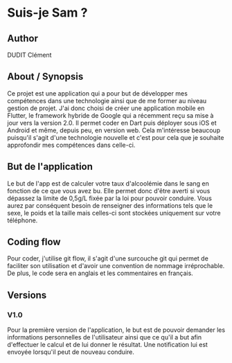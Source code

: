 # Suis-je Sam ?

## Author
DUDIT Clément

## About / Synopsis
Ce projet est une application qui a pour but de développer mes compétences dans une technologie ainsi que de me former au niveau gestion de projet. J'ai donc choisi de créer une application mobile en Flutter, le framework hybride de Google qui a récemment reçu sa mise à jour vers la version 2.0. Il permet coder en Dart puis déployer sous iOS et Android et même, depuis peu, en version web. Cela m'intéresse beaucoup puisqu'il s'agit d'une technologie nouvelle et c'est pour cela que je souhaite approfondir mes compétences dans celle-ci.

## But de l'application
Le but de l'app est de calculer votre taux d'alcoolémie dans le sang en fonction de ce que vous avez bu. Elle permet donc d'être averti si vous dépassez la limite de 0,5g/L fixée par la loi pour pouvoir conduire. Vous aurez par conséquent besoin de renseigner des informations tels que le sexe, le poids et la taille mais celles-ci sont stockées uniquement sur votre téléphone.

## Coding flow
Pour coder, j'utilise git flow, il s'agit d'une surcouche git qui permet de faciliter son utilisation et d'avoir une convention de nommage irréprochable. De plus, le code sera en anglais et les commentaires en français.

## Versions

### V1.0
Pour la première version de l'application, le but est de pouvoir demander les informations personnelles de l'utilisateur ainsi que ce qu'il a but afin d'effectuer le calcul et de lui donner le résultat. Une notification lui est envoyée lorsqu'il peut de nouveau conduire.
